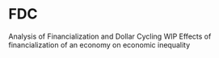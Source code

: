 # FDC
Analysis of Financialization and Dollar Cycling
WIP Effects of financialization of an economy on economic inequality
